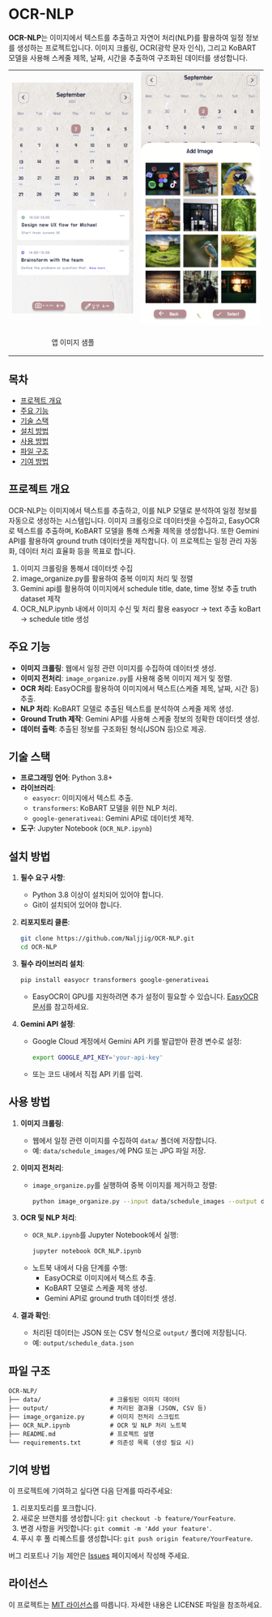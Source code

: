 # OCR-NLP

**OCR-NLP**는 이미지에서 텍스트를 추출하고 자연어 처리(NLP)를 활용하여 일정 정보를 생성하는 프로젝트입니다. 이미지 크롤링, OCR(광학 문자 인식), 그리고 KoBART 모델을 사용해 스케줄 제목, 날짜, 시간을 추출하여 구조화된 데이터를 생성합니다.

<table>
  <tr>
    <td style="text-align: center;">
      <img src="image.png" alt="Golfvision-Tracker Lower camera example" width="400"/>
    </td>
    <td style="text-align: center;">
      <img src="image2.png" alt="Golfvision-Tracker Another example" width="400"/>
    </td>
  </tr>
  <tr>
    <td style="text-align: center;">
      <p>앱 이미지 샘플</p>
    </td>
  </tr>
</table>

## 목차
- [프로젝트 개요](#프로젝트-개요)
- [주요 기능](#주요-기능)
- [기술 스택](#기술-스택)
- [설치 방법](#설치-방법)
- [사용 방법](#사용-방법)
- [파일 구조](#파일-구조)
- [기여 방법](#기여-방법)

## 프로젝트 개요
OCR-NLP는 이미지에서 텍스트를 추출하고, 이를 NLP 모델로 분석하여 일정 정보를 자동으로 생성하는 시스템입니다. 이미지 크롤링으로 데이터셋을 수집하고, EasyOCR로 텍스트를 추출하며, KoBART 모델을 통해 스케줄 제목을 생성합니다. 또한 Gemini API를 활용하여 ground truth 데이터셋을 제작합니다. 이 프로젝트는 일정 관리 자동화, 데이터 처리 효율화 등을 목표로 합니다.

1. 이미지 크롤링을 통해서 데이터셋 수집
2. image_organize.py를 활용하여 중복 이미지 처리 및 정렬 
3. Gemini api를 활용하여 이미지에서 schedule title, date, time 정보 추출  truth dataset 제작
4. OCR_NLP.ipynb 내에서  이미지 수신 및 처리 활용 
    easyocr -> text 추출
    koBart  -> schedule title 생성

## 주요 기능
- **이미지 크롤링**: 웹에서 일정 관련 이미지를 수집하여 데이터셋 생성.
- **이미지 전처리**: `image_organize.py`를 사용해 중복 이미지 제거 및 정렬.
- **OCR 처리**: EasyOCR를 활용하여 이미지에서 텍스트(스케줄 제목, 날짜, 시간 등) 추출.
- **NLP 처리**: KoBART 모델로 추출된 텍스트를 분석하여 스케줄 제목 생성.
- **Ground Truth 제작**: Gemini API를 사용해 스케줄 정보의 정확한 데이터셋 생성.
- **데이터 출력**: 추출된 정보를 구조화된 형식(JSON 등)으로 제공.

## 기술 스택
- **프로그래밍 언어**: Python 3.8+
- **라이브러리**:
  - `easyocr`: 이미지에서 텍스트 추출.
  - `transformers`: KoBART 모델을 위한 NLP 처리.
  - `google-generativeai`: Gemini API로 데이터셋 제작.
- **도구**: Jupyter Notebook (`OCR_NLP.ipynb`)

## 설치 방법
1. **필수 요구 사항**:
   - Python 3.8 이상이 설치되어 있어야 합니다.
   - Git이 설치되어 있어야 합니다.

2. **리포지토리 클론**:
   ```bash
   git clone https://github.com/Naljjig/OCR-NLP.git
   cd OCR-NLP
   ```

3. **필수 라이브러리 설치**:
   ```bash
   pip install easyocr transformers google-generativeai
   ```
   - EasyOCR이 GPU를 지원하려면 추가 설정이 필요할 수 있습니다. [EasyOCR 문서](https://github.com/JaidedAI/EasyOCR)를 참고하세요.

4. **Gemini API 설정**:
   - Google Cloud 계정에서 Gemini API 키를 발급받아 환경 변수로 설정:
     ```bash
     export GOOGLE_API_KEY='your-api-key'
     ```
   - 또는 코드 내에서 직접 API 키를 입력.

## 사용 방법
1. **이미지 크롤링**:
   - 웹에서 일정 관련 이미지를 수집하여 `data/` 폴더에 저장합니다.
   - 예: `data/schedule_images/`에 PNG 또는 JPG 파일 저장.

2. **이미지 전처리**:
   - `image_organize.py`를 실행하여 중복 이미지를 제거하고 정렬:
     ```bash
     python image_organize.py --input data/schedule_images --output data/organized_images
     ```

3. **OCR 및 NLP 처리**:
   - `OCR_NLP.ipynb`를 Jupyter Notebook에서 실행:
     ```bash
     jupyter notebook OCR_NLP.ipynb
     ```
   - 노트북 내에서 다음 단계를 수행:
     - EasyOCR로 이미지에서 텍스트 추출.
     - KoBART 모델로 스케줄 제목 생성.
     - Gemini API로 ground truth 데이터셋 생성.

4. **결과 확인**:
   - 처리된 데이터는 JSON 또는 CSV 형식으로 `output/` 폴더에 저장됩니다.
   - 예: `output/schedule_data.json`

## 파일 구조
```
OCR-NLP/
├── data/                   # 크롤링된 이미지 데이터
├── output/                 # 처리된 결과물 (JSON, CSV 등)
├── image_organize.py       # 이미지 전처리 스크립트
├── OCR_NLP.ipynb           # OCR 및 NLP 처리 노트북
├── README.md               # 프로젝트 설명
└── requirements.txt        # 의존성 목록 (생성 필요 시)
```

## 기여 방법
이 프로젝트에 기여하고 싶다면 다음 단계를 따라주세요:
1. 리포지토리를 포크합니다.
2. 새로운 브랜치를 생성합니다: `git checkout -b feature/YourFeature`.
3. 변경 사항을 커밋합니다: `git commit -m 'Add your feature'`.
4. 푸시 후 풀 리퀘스트를 생성합니다: `git push origin feature/YourFeature`.

버그 리포트나 기능 제안은 [Issues](https://github.com/Naljjig/OCR-NLP/issues) 페이지에서 작성해 주세요.

## 라이선스
이 프로젝트는 [MIT 라이선스](LICENSE)를 따릅니다. 자세한 내용은 LICENSE 파일을 참조하세요.
